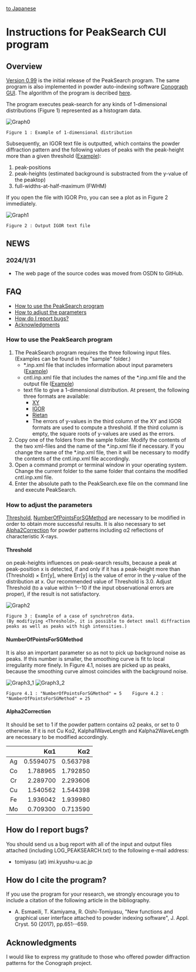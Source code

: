 [to Japanese](https://github.com/rtomiyasu/PeakSearch/blob/main/README-ja.md)
# Instructions for PeakSearch CUI program

## Overview
[Version 0.99](https://github.com/rtomiyasu/PeakSearch/tree/main/PeakSearch0_9_99_win) is the initial release of the PeakSearch program.
The same program is also implemented in powder auto-indexing software [Conograph GUI](https://z-code-software.com/downloads/). The algorithm of the program is decribed [here](https://github.com/rtomiyasu/PeakSearch/blob/main/PeakSearchAlgorithm.md).

The program executes peak-search for any kinds of 1-dimensional distributions (Figure 1) represented as a histogram data.

![Graph0](https://github.com/rtomiyasu/PeakSearch/assets/149344913/4c71a7c7-1d95-4a40-99c6-12da01b5950f)
```
Figure 1 : Example of 1-dimensional distribution
```

Subsequently, an IGOR text file is outputted, which contains the powder diffraction pattern and the following values of peaks with the peak-height more than a given threshold ([Example](https://github.com/rtomiyasu/PeakSearch/blob/main/PeakSearch0_9_99_win/sample/sample1(CharacteristicXrays)/output/sample1_pks.histogramIgor)):

1. peak-positions
1. peak-heights (estimated background is substracted from the y-value of the peaktop)
1. full-widths-at-half-maximum (FWHM)

If you open the file with IGOR Pro, you can see a plot as in Figure 2 immediately.

![Graph1](https://github.com/rtomiyasu/PeakSearch/assets/149344913/63df6fe7-6696-4b3d-a585-fce109f7449c)
```
Figure 2 : Output IGOR text file
```

## NEWS
### 2024/1/31
- The web page of the source codes was moved from OSDN to GitHub.

## FAQ
- [How to use the PeakSearch program](#How_to_use_the_PeakSearch_program)
- [How to adjust the parameters](#How_to_adjust_the_parameters)
- [How do I report bugs?](#How_do_I_report_bugs)
- [Acknowledgments](#Acknowledgments)

### How to use the PeakSearch program
1. The PeakSearch program requires the three following input files. (Examples can be found in the "sample" folder.)
    - *.inp.xml file that includes information about input parameters ([Example](https://github.com/rtomiyasu/PeakSearch/blob/main/PeakSearch0_9_99_win/sample/sample1(CharacteristicXrays)/sample1.inp.xml))
    - cntl.inp.xml file that includes the names of the *.inp.xml file and the output file ([Example](https://github.com/rtomiyasu/PeakSearch/blob/main/PeakSearch0_9_99_win/sample/sample1(CharacteristicXrays)/cntl.inp.xml))
    - text file to give a 1-dimensional distribution. At present, the following three formats are available:
        - [XY](https://github.com/rtomiyasu/PeakSearch/blob/main/PeakSearch0_9_99_win/sample/sample3(PF)/sample3.dat)
        - [IGOR](https://github.com/rtomiyasu/PeakSearch/blob/main/PeakSearch0_9_99_win/sample/sample2(TOF)/sample2.histogramIgor)
        - [Rietan](https://github.com/rtomiyasu/PeakSearch/blob/main/PeakSearch0_9_99_win/sample/sample1(CharacteristicXrays)/sample1.dat)
        - The errors of y-values in the third column of the XY and IGOR formats are used to compute a threshold. If the third column is empty, the square roots of y-values are used as the errors.
1. Copy one of the folders from the sample folder. Modify the contents of the two xml-files and the name of the *.inp.xml file if necessary. If you change the name of the *.inp.xml file, then it will be necessary to modify the contents of the cntl.inp.xml file accordingly.
1. Open a command prompt or terminal window in your operating system. Change the current folder to the same folder that contains the modified cntl.inp.xml file.
1. Enter the absolute path to the PeakSearch.exe file on the command line and execute PeakSearch.

### How to adjust the parameters
[Threshold](#Threshold), [NumberOfPointsForSGMethod](#NumberOfPointsForSGMethod) are necessary to be modified in order to obtain more successful results. It is also necessary to set [Alpha2Correction](#Alpha2Correction) for powder patterns including α2 reflections of characteristic X-rays.

#### Threshold
on peak-heights influences on peak-search results, because a peak at peak-position x is detected, if and only if it has a peak-height more than (Threshold) × Err[y], where Err[y] is the value of error in the y-value of the distribution at x. Our recommended value of Threshold is 3.0. Adjust Threshold (to a value within 1--10 if the input observational errors are proper), if the result is not satisfactory.

![Graph2](https://github.com/rtomiyasu/PeakSearch/assets/149344913/fd76b9a9-ddb2-4f53-8e38-d11a392b1f10)
```
Figure 3 : Example of a case of synchrotron data.
(By modifiying <Threshold>, it is possible to detect small diffraction peaks as well as peaks with high intensities.)
```

#### NumberOfPointsForSGMethod
It is also an important parameter so as not to pick up background noise as peaks.
If this number is smaller, the smoothing curve is fit to local irregularity more finely.
In Figure 4.1, noises are picked up as peaks, because the smoothing curve almost coincides with the background noise.

![Graph3_1](https://github.com/rtomiyasu/PeakSearch/assets/149344913/6455d667-fd3e-4e01-a5b6-ee52a357efcb)
![Graph3_2](https://github.com/rtomiyasu/PeakSearch/assets/149344913/e897d2c0-0021-4213-a4d3-fb987c55b50d)
```
Figure 4.1 : "NumberOfPointsForSGMethod" = 5	Figure 4.2 : "NumberOfPointsForSGMethod" = 25
```

#### Alpha2Correction
It should be set to 1 if the powder pattern contains α2 peaks, or set to 0 otherwise.
If it is not Cu Kα2, Kalpha1WaveLength and Kalpha2WaveLength are necessary to be modified accordingly.

| | Kα1  | Kα2  |
|:---:|---:|---:|
|Ag|0.5594075 |0.563798
|Co|1.788965  |1.792850
|Cr|2.289700  |2.293606
|Cu|1.540562  |1.544398
|Fe|1.936042  |1.939980
|Mo|0.709300  |0.713590

## How do I report bugs?
You should send us a bug report with all of the input and output files attached (including LOG_PEAKSEARCH.txt) to the following e-mail address:
- tomiyasu (at) imi.kyushu-u.ac.jp

## How do I cite the program?
If you use the program for your research, we strongly encourage you to include a citation of the following article in the bibliography.
- A. Esmaeili, T. Kamiyama, R. Oishi-Tomiyasu, "New functions and graphical user interface attached to powder indexing software", J. Appl. Cryst. 50 (2017), pp.651--659.

## Acknowledgments
I would like to express my gratitude to those who offered powder diffraction patterns for the Conograph project.

